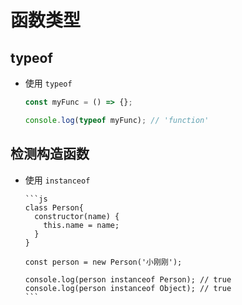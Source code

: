 # 函数类型

## typeof

- 使用 `typeof`

    ```js
    const myFunc = () => {};

    console.log(typeof myFunc); // 'function'
    ```

## 检测构造函数

- 使用 `instanceof`

      ```js
      class Person{
        constructor(name) {
          this.name = name;
        }
      }

      const person = new Person('小刚刚');

      console.log(person instanceof Person); // true
      console.log(person instanceof Object); // true
      ```
